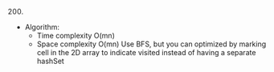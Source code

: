 200.

- Algorithm:
  - Time complexity O(mn)
  - Space complexity O(mn)
    Use BFS, but you can optimized by marking cell in the 2D array to indicate visited instead of having a separate hashSet
